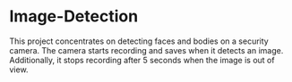 # Image-Detection
This project concentrates on detecting faces and bodies on a security camera. The camera starts recording and saves when it detects an image. Additionally, it stops recording after 5 seconds when the image is out of view.
